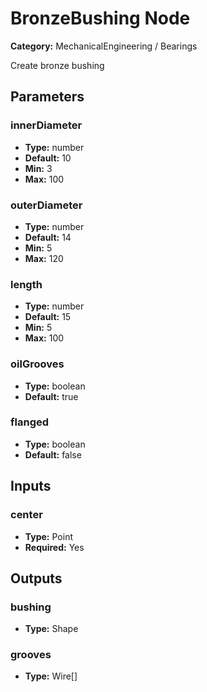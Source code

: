 
# BronzeBushing Node

**Category:** MechanicalEngineering / Bearings

Create bronze bushing

## Parameters


### innerDiameter
- **Type:** number
- **Default:** 10
- **Min:** 3
- **Max:** 100



### outerDiameter
- **Type:** number
- **Default:** 14
- **Min:** 5
- **Max:** 120



### length
- **Type:** number
- **Default:** 15
- **Min:** 5
- **Max:** 100



### oilGrooves
- **Type:** boolean
- **Default:** true





### flanged
- **Type:** boolean
- **Default:** false





## Inputs


### center
- **Type:** Point
- **Required:** Yes



## Outputs


### bushing
- **Type:** Shape



### grooves
- **Type:** Wire[]




